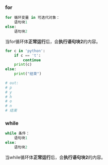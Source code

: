 ### for

```python
for 循环变量 in 可迭代对象：
	语句块1
else:
	语句块2
```

当for循环体**正常运行**后，会**执行语句块2**的内容。

```python
for c in 'python':
    if c == 't':
        continue
    print(c)
else:
    print("结束")
    
# out:
# p
# y
# h
# o
# n
# 结束
```



### while

``` python
while 条件：
	语句块1
else:
	语句块2
```

当while循环体**正常运行**后，会**执行语句块2**的内容。

